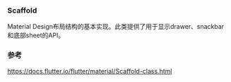 ### Scaffold  
Material Design布局结构的基本实现。此类提供了用于显示drawer、snackbar和底部sheet的API。  

### 参考  
https://docs.flutter.io/flutter/material/Scaffold-class.html  
